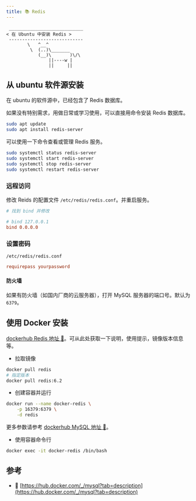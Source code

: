 ```yaml
---
title: 📚 Redis
---
```



```:no-line-numbers
 ____________________________
< 在 Ubuntu 中安装 Redis >
 ----------------------------
        \   ^__^
         \  (..)\_______
            (__)\       )\/\
                ||----w |
                ||     ||
```


## 从 ubuntu 软件源安装

在 ubuntu 的软件源中，已经包含了 Redis 数据库。

如果没有特别需求，用做日常或学习使用，可以直接用命令安装 Redis 数据库。

```sh
sudo apt update
sudo apt install redis-server
```

可以使用一下命令查看或管理 Redis 服务。

```sh
sudo systemctl status redis-server
sudo systemctl start redis-server
sudo systemctl stop redis-server
sudo systemctl restart redis-server
```

### 远程访问

修改 Reids 的配置文件 `/etc/redis/redis.conf`。并重启服务。

```conf
# 找到 bind 并修改

# bind 127.0.0.1
bind 0.0.0.0
```

### 设置密码

`/etc/redis/redis.conf`

```conf
requirepass yourpassword
```

#### 防火墙

如果有防火墙（如国内厂商的云服务器），打开 MySQL 服务器的端口号。默认为 `6379`。



## 使用 Docker 安装

[dockerhub Redis 地址 🔗](https://hub.docker.com/_/redis)。可从此处获取一下说明，使用提示，镜像版本信息等。

- 拉取镜像

```sh
docker pull redis
# 指定版本
docker pull redis:6.2
```

- 创建容器并运行


```sh
docker run --name docker-redis \
    -p 16379:6379 \
    -d redis
```

更多参数请参考 [dockerhub MySQL 地址 🔗](https://hub.docker.com/_/redis)。

- 使用容器命令行

```sh
docker exec -it docker-redis /bin/bash
```


## 参考


- 🔗 [https://hub.docker.com/_/mysql?tab=description](https://hub.docker.com/_/mysql?tab=description)

